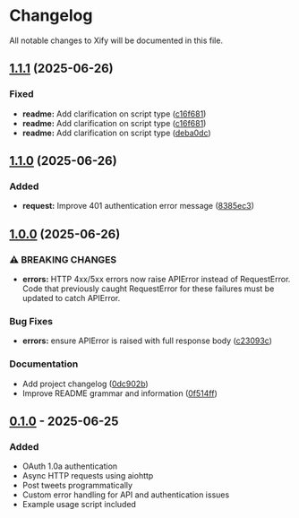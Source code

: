 # Changelog

All notable changes to Xify will be documented in this file.

## [1.1.1](https://github.com/filming/xify/compare/v1.1.0...v1.1.1) (2025-06-26)


### Fixed

* **readme:** Add clarification on script type ([c16f681](https://github.com/filming/xify/commit/c16f6818c03f1057d5e436488b7462215899fea9))
* **readme:** Add clarification on script type ([c16f681](https://github.com/filming/xify/commit/c16f6818c03f1057d5e436488b7462215899fea9))
* **readme:** Add clarification on script type ([deba0dc](https://github.com/filming/xify/commit/deba0dcbc2b87ff248d6a8598d553a6bb6d3cad8))

## [1.1.0](https://github.com/filming/xify/compare/v1.0.0...v1.1.0) (2025-06-26)


### Added

* **request:** Improve 401 authentication error message ([8385ec3](https://github.com/filming/xify/commit/8385ec3735578bc26382ad209f1680dfa2d42a1e))

## [1.0.0](https://github.com/filming/xify/compare/v0.1.0...v1.0.0) (2025-06-26)


### ⚠ BREAKING CHANGES

* **errors:** HTTP 4xx/5xx errors now raise APIError instead of RequestError. Code that previously caught RequestError for these failures must be updated to catch APIError.

### Bug Fixes

* **errors:** ensure APIError is raised with full response body ([c23093c](https://github.com/filming/xify/commit/c23093c2c503ff39d9d4b2f32fc71ceaa847e415))


### Documentation

* Add project changelog ([0dc902b](https://github.com/filming/xify/commit/0dc902b8edff969c96f37a1f8a15f8b33d55e550))
* Improve README grammar and information ([0f514ff](https://github.com/filming/xify/commit/0f514ffb6cc3fbe882e616f7d6f148e5a774df2c))

## [0.1.0] - 2025-06-25

### Added

- OAuth 1.0a authentication
- Async HTTP requests using aiohttp
- Post tweets programmatically
- Custom error handling for API and authentication issues
- Example usage script included

[0.1.0]: https://github.com/filming/xify/releases/tag/v0.1.0
